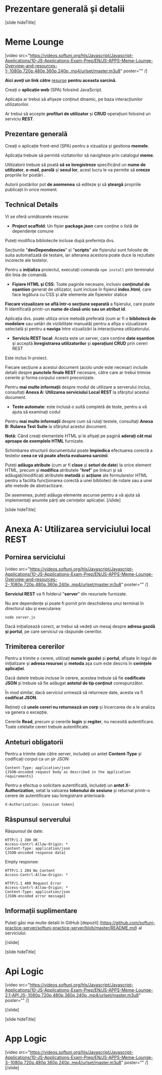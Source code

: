 # Prezentare generală și detalii
[slide hideTitle]

# Meme Lounge

[video src="https://videos.softuni.org/hls/Javascript/Javascript-Applications/10-JS-Applications-Exam-Prep/EN/JS-APPS-Meme-Lounge-Overview-and-resources-1-,1080p,720p,480p,360p,240p,.mp4/urlset/master.m3u8" poster="" /]


**Aici aveți un link către** [resurse](https://videos.softuni.org/resources/javascript/javascript-applications/Meme_Lounge.zip) **pentru aceasta sarcină.**

Creați o **aplicație web** (SPA) folosind JavaScript.

Aplicația ar trebui să afișeze conținut dinamic, pe baza interacțiunilor utilizatorilor.

Ar trebui să accepte **profiluri de utilizator** și **CRUD** operațiuni folosind un serviciu **REST**.

## Prezentare generală
Creați o aplicație front-end (SPA) pentru a vizualiza și gestiona **memele**.

Aplicația trebuie să permită vizitatorilor să navigheze prin catalogul **meme**.

Utilizatorii trebuie să poată **să se înregistreze** specificând un **nume de utilizator**, **e-mail**, **parolă** și **sexul lor**, acest lucru le va permite să **creeze** propriile lor postări .

Autorii postărilor pot **de asemenea** să editeze și să **șteargă** propriile publicații în orice moment.

## Technical Details

Vi se oferă următoarele resurse:

- **Project scaffold**: Un fișier **package.json** care conține o listă de dependențe comune

Puteți modifica bibliotecile incluse după preferința dvs. 

Secțiunile "**devDependencies**" și "**scripts**" ale fișierului sunt folosite de suita automatizată de testare, iar alterarea acestora poate duce la  rezutlate incorecte ale testelor.

Pentru a **inițializa** proiectul, executați comanda `npm install` prin terminalul din linia de comandă.

- **Fișiere HTML și CSS**: Toate paginile necesare, inclusiv **conținutul de eșantion** generat de utilizator, sunt incluse în fișierul **index.html**, care face legătura cu CSS și alte elemente ale fișierelor statice

**Fiecare vizualizare se află într-o secțiune separată** a fișierului, care poate fi identificată printr-un **nume de clasă unic sau un atribut id**.

Aplicația dvs. poate utiliza orice metodă preferată (cum ar fi o **bibliotecă de modelare** sau setări de vizibilitate manuală) pentru a afișa o vizualizare selectată și pentru a **naviga** între vizualizări la interacțiunea utilizatorului.

- **Serviciu REST local**: Acesta este un server, care conține **date eșantion** și acceptă **înregistrarea utilizatorilor** și **operațiuni CRUD** prin cereri REST

Este inclus în proiect.

Fiecare secțiune a acestui document (acolo unde este necesar) include detalii despre **punctele finale REST** necesare, către care ar trebui trimise cererile și forma corpului cererii preconizate.

Pentru **mai multe informații** despre modul de utilizare a serverului inclus, consultați **Anexa A: Utilizarea serviciului Local REST** la sfârșitul acestui document.

- **Teste automate**: este inclusă o suită completă de teste, pentru a vă ajuta să examinați codul

Pentru **mai multe informații** despre cum să rulați testele, consultați **Anexa B: Rularea Test Suite** la sfârșitul acestui document.

**Notă:** Când creați elementele HTML și le afișați pe pagină **aderați cât mai aproape de exemplele HTML** furnizate.

Schimbarea structurii documentului poate **împiedica** efectuarea corectă a testelor **ceea ce vă poate afecta evaluarea sarcinii**.

Puteți **adăuga atribute** (cum ar fi **clase** și **seturi de date**) la orice element HTML, precum și **modifica** atributele "**href**" pe linkuri și să adăugați/modificați atributele **metodă** și **acțiune** ale formularelor HTML pentru a facilita funcționarea corectă a unei biblioteci de rutare sau a unei alte metode de abstractizare.

De asemenea, puteți adăuga elemente ascunse pentru a vă ajuta să implementați anumite părți ale cerințelor aplicației.
[/slide]


[slide hideTitle]
# Anexa A: Utilizarea serviciului local REST

## Pornirea serviciului

[video src="https://videos.softuni.org/hls/Javascript/Javascript-Applications/10-JS-Applications-Exam-Prep/EN/JS-APPS-Meme-Lounge-Overview-and-resources-2-,1080p,720p,480p,360p,240p,.mp4/urlset/master.m3u8" poster="" /]

**Serviciul REST** va fi folderul "**server**" din resursele furnizate.

Nu are dependențe și poate fi pornit prin deschiderea unui terminal în directorul său și executarea:

`node server.js`

Dacă inițializează corect, ar trebui să vedeți un mesaj despre **adresa gazdă și portul**, pe care serviciul va răspunde cererilor.

## Trimiterea cererilor

Pentru a trimite o cerere, utilizați **numele gazdei** și **portul**, afișate în logul de inițializare și **adresa resursei** și **metoda** așa cum este descris în **cerințele aplicației**.

Dacă datele trebuie incluse în cerere, acestea trebuie să fie **codificate JSON** și trebuie să fie adăugat **antetul de tip conținut** corespunzător.

În mod similar, dacă serviciul urmează să returneze date, acesta va fi **codificat JSON**.

Rețineți că **unele cereri nu returnează un corp** și încercarea de a le analiza va genera o excepție.

Cererile **Read**, precum și cererile **login** și **regiter**, nu necesită autentificare. Toate celelalte cereri trebuie autentificate.

## Anteturi obligatorii

Pentru a trimite date către server, includeți un antet **Content-Type** și codificați corpul ca un șir JSON:

```
Content-Type: application/json
{JSON-encoded request body as described in the application requirements}
```

Pentru a efectua o solicitare autentificată, includeți un **antet X-Authorization**, setat la valoarea **tokenului de sesiune** și returnat printr-o cerere de autentificare sau înregistrare anterioară:

`X-Authorization: {session token}`

## Răspunsul serverului

Răspunsul de date:

```
HTTP/1.1 200 OK
Access-Contrl-Allow-Origin: *
Content-Type: application/json
{JSON-encoded response data}
```

Empty response:
```
HTTP/1.1 204 No Content
Access-Contrl-Allow-Origin: *
```
```
HTTP/1.1 400 Request Error
Access-Contrl-Allow-Origin: *
Content-Type: application/json
{JSON-encoded error message}
```

## Informații suplimentare
Puteți găsi mai multe detalii în GitHub [depozit] (https://github.com/softuni-practice-server/softuni-practice-server/blob/master/README.md) al serviciului.

[/slide]

[slide hideTitle]
# Api Logic
[video src="https://videos.softuni.org/hls/Javascript/Javascript-Applications/10-JS-Applications-Exam-Prep/EN/JS-APPS-Meme-Lounge-2.1-API.JS-,1080p,720p,480p,360p,240p,.mp4/urlset/master.m3u8" poster="" /]

[/slide]

[slide hideTitle]
# App Logic
[video src="https://videos.softuni.org/hls/Javascript/Javascript-Applications/10-JS-Applications-Exam-Prep/EN/JS-APPS-Meme-Lounge-3-,1080p,720p,480p,360p,240p,.mp4/urlset/master.m3u8" poster="" /]
[/slide]

